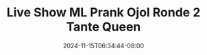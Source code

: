 --- 
title: "Live Show ML Prank Ojol Ronde 2 Tante Queen"
description: "video bokeh Live Show ML Prank Ojol Ronde 2 Tante Queen full full  "
date: 2024-11-15T06:34:44-08:00
file_code: "ywsvqpoxopkv"
draft: false
cover: "m74oyd2b95ru1l0m.jpg"
tags: ["Live", "Show", "Prank", "Ojol", "Ronde", "Tante", "Queen", "bokep-indo", "bokep-viral", "bokep-ig"]
length: 2111
fld_id: "1483065"
foldername: "A prank"
categories: ["A prank"]
views: 0
---